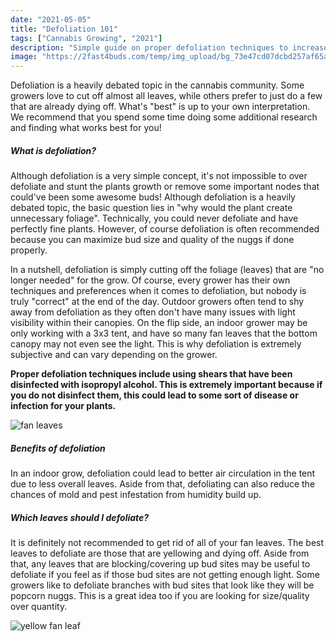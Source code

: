 ```yaml
---
date: "2021-05-05"
title: "Defoliation 101"
tags: ["Cannabis Growing", "2021"]
description: "Simple guide on proper defoliation techniques to increase yields."
image: "https://2fast4buds.com/temp/img_upload/bg_73e47cd07dcbd257af65ae41d7a99431.jpg"
---
```


Defoliation is a heavily debated topic in the cannabis community. Some growers love to cut off almost all leaves, while others prefer to just do a few that are already dying off. What's "best" is up to your own interpretation. We recommend that you spend some time doing some additional research and finding what works best for you!

##### What is defoliation?

Although defoliation is a very simple concept, it's not impossible to over defoliate and stunt the plants growth or remove some important nodes that could've been some awesome buds! Although defoliation is a heavily debated topic, the basic question lies in "why would the plant create unnecessary foliage". Technically, you could never defoliate and have perfectly fine plants. However, of course defoliation is often recommended because you can maximize bud size and quality of the nuggs if done properly.

In a nutshell, defoliation is simply cutting off the foliage (leaves) that are "no longer needed" for the grow. Of course, every grower has their own techniques and preferences when it comes to defoliation, but nobody is truly "correct" at the end of the day. Outdoor growers often tend to shy away from defoliation as they often don't have many issues with light visibility within their canopies. On the flip side, an indoor grower may be only working with a 3x3 tent, and have so many fan leaves that the bottom canopy may not even see the light. This is why defoliation is extremely subjective and can vary depending on the grower.

**Proper defoliation techniques include using shears that have been disinfected with isopropyl alcohol. This is extremely important because if you do not disinfect them, this could lead to some sort of disease or infection for your plants.**

![fan leaves](http://www.maximumyield.com/images/uploads/flora-hemp-plant-weed-conifer-tree-yew-blossom-flower-lupin.jpg)

##### Benefits of defoliation

In an indoor grow, defoliation could lead to better air circulation in the tent due to less overall leaves. Aside from that, defoliating can also reduce the chances of mold and pest infestation from humidity build up.

##### Which leaves should I defoliate?

It is definitely not recommended to get rid of all of your fan leaves. The best leaves to defoliate are those that are yellowing and dying off. Aside from that, any leaves that are blocking/covering up bud sites may be useful to defoliate if you feel as if those bud sites are not getting enough light. Some growers like to defoliate branches with bud sites that look like they will be popcorn nuggs. This is a great idea too if you are looking for size/quality over quantity.

![yellow fan leaf](https://www.growweedeasy.com/wp-content/uploads/2010/10/nitrogen-deficiency-wilted-leaf.jpg)
